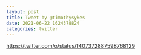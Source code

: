 ```yaml
--- 
layout: post 
title: Tweet by @timothysykes 
date: 2021-06-22 1624378824 
categories: twitter 
--- 
```

https://twitter.com/o/status/1407372887598768129